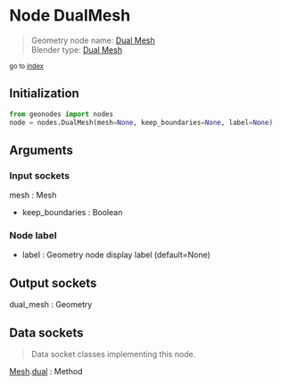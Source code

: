 
# Node DualMesh

> Geometry node name: [Dual Mesh](https://docs.blender.org/manual/en/latest/modeling/geometry_nodes/material/dual_mesh.html)<br>
  Blender type: [Dual Mesh](https://docs.blender.org/api/current/bpy.types.GeometryNodeDualMesh.html)
  
<sub>go to [index](/docs/index.md)</sub>

## Initialization

```python
from geonodes import nodes
node = nodes.DualMesh(mesh=None, keep_boundaries=None, label=None)
```



## Arguments


### Input sockets

mesh : Mesh
- keep_boundaries : Boolean

### Node label

- label : Geometry node display label (default=None)

## Output sockets

dual_mesh : Geometry

## Data sockets

> Data socket classes implementing this node.
  
[Mesh](/docs/sockets/Mesh.md).[dual](/docs/sockets/Mesh.md#dual) : Method

